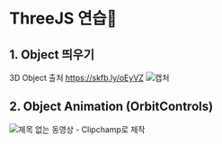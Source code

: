 # ThreeJS 연습🧩

## 1. Object 띄우기
3D Object 출처 https://skfb.ly/oEyVZ
![캡처](https://user-images.githubusercontent.com/55950992/222312077-59922717-8983-4d13-9d1d-536cad0e8db4.png)

## 2. Object Animation (OrbitControls)
![제목 없는 동영상 - Clipchamp로 제작](https://user-images.githubusercontent.com/55950992/222311399-a31fd355-b138-4b13-b9dd-e57cfd4e7f32.gif)
